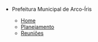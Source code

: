 - Prefeitura Municipal de Arco-Íris

  - [Home](/)
  - [Planejamento](planejamento.md)
  - [Reuniões](/reunioes/indice_reunioes.md)
